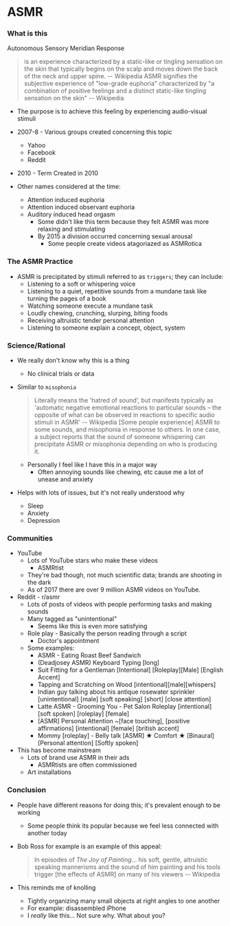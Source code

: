 ASMR
===

### What is this
Autonomous Sensory Meridian Response
> is an experience characterized by a static-like or tingling sensation on the skin that typically begins on the scalp and moves down the back of the neck and upper spine.  -- Wikipedia
> ASMR signifies the subjective experience of "low-grade euphoria" characterized by "a combination of positive feelings and a distinct static-like tingling sensation on the skin" -- Wikipedia

* The purpose is to achieve this feeling by experiencing audio-visual stimuli

* 2007-8 - Various groups created concerning this topic
  * Yahoo
  * Facebook
  * Reddit
* 2010 - Term Created in 2010
* Other names considered at the time:
  * Attention induced euphoria
  * Attention induced observant euphoria
  * Auditory induced head orgasm
    * Some didn't like this term because they felt ASMR was more relaxing and stimulating
    * By 2015 a division occurred concerning sexual arousal
      * Some people create videos atagoriazed as ASMRotica

### The ASMR Practice
* ASMR is precipitated by stimuli referred to as `triggers`; they can include:
  * Listening to a soft or whispering voice
  * Listening to a quiet, repetitive sounds from a mundane task like turning the pages of a book
  * Watching someone execute a mundane task
  * Loudly chewing, crunching, slurping, biting foods
  * Receiving altruistic tender personal attention
  * Listening to someone explain a concept, object, system

### Science/Rational
* We really don't know why this is a thing
  * No clinical trials or data
* Similar to `misophonia`
  > Literally means the 'hatred of sound', but manifests typically as 'automatic negative emotional reactions to particular sounds – the opposite of what can be observed in reactions to specific audio stimuli in ASMR' -- Wikipedia
  > [Some people experience] ASMR to some sounds, and misophonia in response to others. In one case, a subject reports that the sound of someone whispering can precipitate ASMR or misophonia depending on who is producing it.
  * Personally I feel like I have this in a major way
    * Often annoying sounds like chewing, etc cause me a lot of unease and anxiety

* Helps with lots of issues, but it's not really understood why
  * Sleep
  * Anxiety
  * Depression

### Communities
* YouTube
  * Lots of YouTube stars who make these videos 
    * ASMRtist
  * They're bad though, not much scientific data; brands are shooting in the dark
  * As of 2017 there are over 9 million ASMR videos on YouTube. 
* Reddit - r/asmr
  * Lots of posts of videos with people performing tasks and making sounds
  * Many tagged as "unintentional"
    * Seems like this is even more satisfying
  * Role play - Basically the person reading through a script
    * Doctor's appointment
  * Some examples:
    * ASMR - Eating Roast Beef Sandwich
    * (Deadjosey ASMR) Keyboard Typing [long]
    * Suit Fitting for a Gentleman [Intentional] [Roleplay][Male] [English Accent]
    * Tapping and Scratching on Wood [intentional][male][whispers]
    * Indian guy talking about his antique rosewater sprinkler [unintentional] [male] [soft speaking] [short] [close attention]
    * Latte ASMR - Grooming You - Pet Salon Roleplay [intentional] [soft spoken] [roleplay] [female]
    * [ASMR] Personal Attention ~[face touching], [positive affirmations] [intentional] [female] [british accent]
    * Mommy [roleplay] - Belly talk [ASMR] ★ Comfort ★ [Binaural] [Personal attention] [Softly spoken]
* This has become mainstream 
  * Lots of brand use ASMR in their ads
    * ASMRtists are often commissioned
  * Art installations

### Conclusion
* People have different reasons for doing this; it's prevalent enough to be working
  * Some people think its popular because we feel less connected with another today
* Bob Ross for example is an example of this appeal:
  >  In episodes of _The Joy of Painting_... his soft, gentle, altruistic speaking mannerisms and the sound of him painting and his tools trigger [the effects of ASMR] on many of his viewers -- Wikipedia

* This reminds me of knolling
  * Tightly organizing many small objects at right angles to one another
  * For example: disassembled iPhone
  * I _really_ like this... Not sure why.  What about you?
